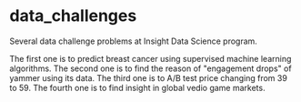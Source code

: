 # data_challenges

Several data challenge problems at Insight Data Science program.

The first one is to predict breast cancer using supervised machine learning algorithms. 
The second one is to find the reason of "engagement drops" of yammer using its data. 
The third one is to A/B test price changing from 39 to 59. 
The fourth one is to find insight in global vedio game markets. 